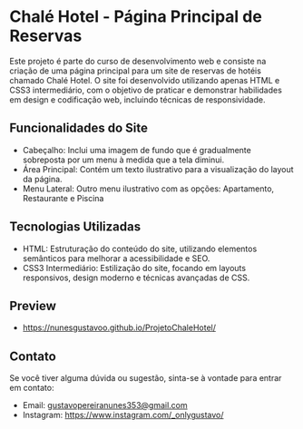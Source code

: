 # Chalé Hotel - Página Principal de Reservas

Este projeto é parte do curso de desenvolvimento web e consiste na criação de uma página principal para um site de reservas de hotéis chamado Chalé Hotel. O site foi desenvolvido utilizando apenas HTML e CSS3 intermediário, com o objetivo de praticar e demonstrar habilidades em design e codificação web, incluindo técnicas de responsividade.

## Funcionalidades do Site
- Cabeçalho: Inclui uma imagem de fundo que é gradualmente sobreposta por um menu à medida que a tela diminui.
- Área Principal: Contém um texto ilustrativo para a visualização do layout da página.
- Menu Lateral: Outro menu ilustrativo com as opções: Apartamento, Restaurante e Piscina

## Tecnologias Utilizadas
- HTML: Estruturação do conteúdo do site, utilizando elementos semânticos para melhorar a acessibilidade e SEO.
- CSS3 Intermediário: Estilização do site, focando em layouts responsivos, design moderno e técnicas avançadas de CSS.

## Preview
- https://nunesgustavoo.github.io/ProjetoChaleHotel/

## Contato
Se você tiver alguma dúvida ou sugestão, sinta-se à vontade para entrar em contato:

- Email: gustavopereiranunes353@gmail.com
- Instagram: https://www.instagram.com/_onlygustavo/
